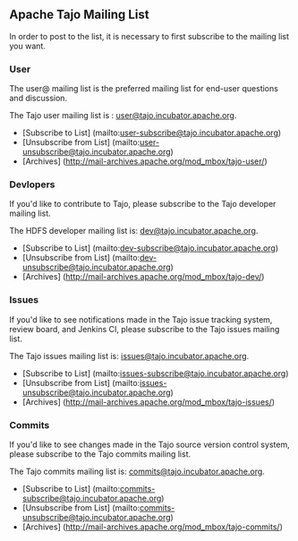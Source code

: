 <!--
  Licensed to the Apache Software Foundation (ASF) under one
  or more contributor license agreements.  See the NOTICE file
  distributed with this work for additional information
  regarding copyright ownership.  The ASF licenses this file
  to you under the Apache License, Version 2.0 (the
  "License"); you may not use this file except in compliance
  with the License.  You may obtain a copy of the License at

      http://www.apache.org/licenses/LICENSE-2.0

  Unless required by applicable law or agreed to in writing, software
  distributed under the License is distributed on an "AS IS" BASIS,
  WITHOUT WARRANTIES OR CONDITIONS OF ANY KIND, either express or implied.
  See the License for the specific language governing permissions and
  limitations under the License.
-->

## Apache Tajo Mailing List

In order to post to the list, it is necessary to first subscribe to the mailing list you want.


### User

The user@ mailing list is the preferred mailing list for end-user questions and discussion.

The Tajo user mailing list is : user@tajo.incubator.apache.org. 

* [Subscribe to List] (mailto:user-subscribe@tajo.incubator.apache.org)
* [Unsubscribe from List] (mailto:user-unsubscribe@tajo.incubator.apache.org)
* [Archives] (http://mail-archives.apache.org/mod_mbox/tajo-user/)

### Devlopers

If you'd like to contribute to Tajo, please subscribe to the Tajo developer mailing list.

The HDFS developer mailing list is: dev@tajo.incubator.apache.org.

* [Subscribe to List] (mailto:dev-subscribe@tajo.incubator.apache.org)
* [Unsubscribe from List] (mailto:dev-unsubscribe@tajo.incubator.apache.org)
* [Archives] (http://mail-archives.apache.org/mod_mbox/tajo-dev/)

### Issues

If you'd like to see notifications made in the Tajo issue tracking system, review board, and Jenkins CI, please subscribe to the Tajo issues mailing list.

The Tajo issues mailing list is: issues@tajo.incubator.apache.org.

* [Subscribe to List] (mailto:issues-subscribe@tajo.incubator.apache.org)
* [Unsubscribe from List] (mailto:issues-unsubscribe@tajo.incubator.apache.org)
* [Archives] (http://mail-archives.apache.org/mod_mbox/tajo-issues/)

### Commits

If you'd like to see changes made in the Tajo source version control system, please subscribe to the Tajo commits mailing list.

The Tajo commits mailing list is: commits@tajo.incubator.apache.org.

* [Subscribe to List] (mailto:commits-subscribe@tajo.incubator.apache.org)
* [Unsubscribe from List] (mailto:commits-unsubscribe@tajo.incubator.apache.org)
* [Archives] (http://mail-archives.apache.org/mod_mbox/tajo-commits/)
